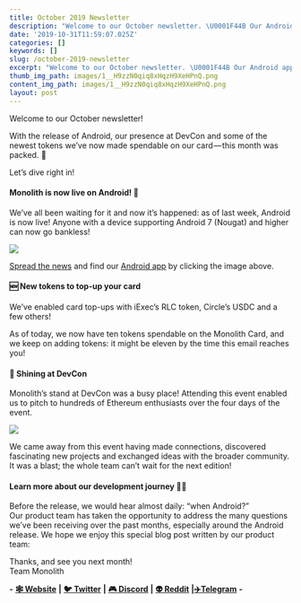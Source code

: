 ```yaml
---
title: October 2019 Newsletter
description: "Welcome to our October newsletter. \U0001F44B Our Android app is now live, we've added new tokens to spend on the card & more!"
date: '2019-10-31T11:59:07.025Z'
categories: []
keywords: []
slug: /october-2019-newsletter
excerpt: "Welcome to our October newsletter. \U0001F44B Our Android app is now live, we've added new tokens to spend on the card & more!"
thumb_img_path: images/1__H9zzN0qiq8xHqzH9XeHPnQ.png
content_img_path: images/1__H9zzN0qiq8xHqzH9XeHPnQ.png
layout: post
---
```



Welcome to our October newsletter!

With the release of Android, our presence at DevCon and some of the newest tokens we’ve now made spendable on our card — this month was packed. 💪

Let’s dive right in!

#### Monolith is now live on Android! 🤖

We’ve all been waiting for it and now it’s happened: as of last week, Android is now live! Anyone with a device supporting Android 7 (Nougat) and higher can now go bankless!

[![](https://cdn-images-1.medium.com/max/800/0*gVvCyupYp9QgOs9a.png)](https://monolith.app.link/L9Y2ePlwe1)

[Spread the news](https://ctt.ac/3h0Uf) and find our [Android app](https://monolith.app.link/L9Y2ePlwe1) by clicking the image above.

#### 🆕 New tokens to top-up your card

We’ve enabled card top-ups with iExec’s RLC token, Circle’s USDC and a few others!

As of today, we now have ten tokens spendable on the Monolith Card, and we keep on adding tokens: it might be eleven by the time this email reaches you!

#### 🌌 Shining at DevCon

Monolith’s stand at DevCon was a busy place! Attending this event enabled us to pitch to hundreds of Ethereum enthusiasts over the four days of the event.

![](images/0__8__T86dYKtDIqSUHM.jpg)

We came away from this event having made connections, discovered fascinating new projects and exchanged ideas with the broader community.  
It was a blast; the whole team can’t wait for the next edition!

#### Learn more about our development journey 👨‍💻

Before the release, we would hear almost daily: “when Android?”  
Our product team has taken the opportunity to address the many questions we’ve been receiving over the past months, especially around the Android release. We hope we enjoy this special blog post written by our product team:

Thanks, and see you next month!  
Team Monolith

**\-** [**🕸 Website**](https://monolith.xyz/) **|** [**🐦 Twitter**](https://twitter.com/monolith_web3) **|** [**🎮 Discord**](https://discord.gg/GN6gGEP) **|** [**👽 Reddit**](https://www.reddit.com/r/Monolith_Web3/) **|**[**✈️Telegram**](https://t.me/Monolith_Web3) **-**